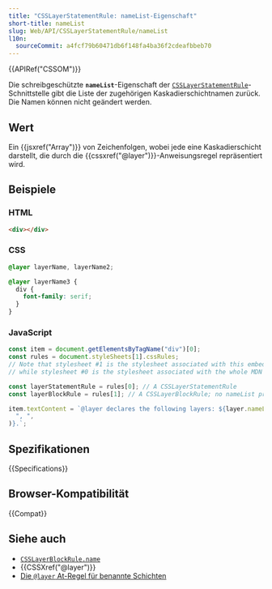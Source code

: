 ```yaml
---
title: "CSSLayerStatementRule: nameList-Eigenschaft"
short-title: nameList
slug: Web/API/CSSLayerStatementRule/nameList
l10n:
  sourceCommit: a4fcf79b60471db6f148fa4ba36f2cdeafbbeb70
---
```


{{APIRef("CSSOM")}}

Die schreibgeschützte **`nameList`**-Eigenschaft der [`CSSLayerStatementRule`](/de/docs/Web/API/CSSLayerStatementRule)-Schnittstelle gibt die Liste der zugehörigen Kaskadierschichtnamen zurück. Die Namen können nicht geändert werden.

## Wert

Ein {{jsxref("Array")}} von Zeichenfolgen, wobei jede eine Kaskadierschicht darstellt, die durch die {{cssxref("@layer")}}-Anweisungsregel repräsentiert wird.

## Beispiele

### HTML

```html
<div></div>
```

### CSS

```css
@layer layerName, layerName2;

@layer layerName3 {
  div {
    font-family: serif;
  }
}
```

### JavaScript

```js
const item = document.getElementsByTagName("div")[0];
const rules = document.styleSheets[1].cssRules;
// Note that stylesheet #1 is the stylesheet associated with this embedded example,
// while stylesheet #0 is the stylesheet associated with the whole MDN page

const layerStatementRule = rules[0]; // A CSSLayerStatementRule
const layerBlockRule = rules[1]; // A CSSLayerBlockRule; no nameList property.

item.textContent = `@layer declares the following layers: ${layer.nameList.join(
  ", ",
)}.`;
```

## Spezifikationen

{{Specifications}}

## Browser-Kompatibilität

{{Compat}}

## Siehe auch

- [`CSSLayerBlockRule.name`](/de/docs/Web/API/CSSLayerBlockRule/name)
- {{CSSXref("@layer")}}
- [Die `@layer` At-Regel für benannte Schichten](/de/docs/Learn_web_development/Core/Styling_basics/Cascade_layers#the_layer_statement_at-rule_for_named_layers)
